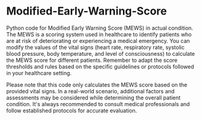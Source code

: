 # Modified-Early-Warning-Score
Python code for Modified Early Warning Score (MEWS) in actual condition. The MEWS is a scoring system used in healthcare to identify patients who are at risk of deteriorating or experiencing a medical emergency.
You can modify the values of the vital signs (heart rate, respiratory rate, systolic blood pressure, body temperature, and level of consciousness) to calculate the MEWS score for different patients. Remember to adapt the score thresholds and rules based on the specific guidelines or protocols followed in your healthcare setting.

Please note that this code only calculates the MEWS score based on the provided vital signs. In a real-world scenario, additional factors and assessments may be considered while determining the overall patient condition. It's always recommended to consult medical professionals and follow established protocols for accurate evaluation.
